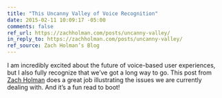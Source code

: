 ```yaml
---
title: "This Uncanny Valley of Voice Recognition"
date: 2015-02-11 10:09:17 -05:00
comments: false
ref_url: https://zachholman.com/posts/uncanny-valley/
in_reply_to: https://zachholman.com/posts/uncanny-valley/
ref_source: Zach Holman’s Blog
---
```


I am incredibly excited about the future of voice-based user experiences, but I also fully recognize that we’ve got a long way to go. This post from [Zach Holman](https://twitter.com/holman) does a great job illustrating the issues we are currently dealing with. And it’s a fun read to boot!